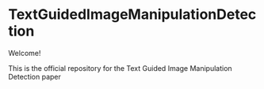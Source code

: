 # TextGuidedImageManipulationDetection

Welcome!

This is the official repository for the Text Guided Image Manipulation Detection paper

